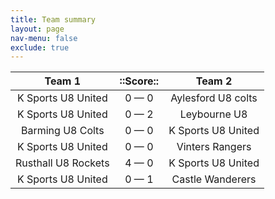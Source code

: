 ```yaml
---
title: Team summary
layout: page
nav-menu: false
exclude: true
---
```




|       Team 1        |  ::Score::  |       Team 2       |
|:-------------------:|:-----------:|:------------------:|
| K Sports U8 United  | 0 &mdash; 0 | Aylesford U8 colts |
| K Sports U8 United  | 0 &mdash; 2 |    Leybourne U8    |
|  Barming U8 Colts   | 0 &mdash; 0 | K Sports U8 United |
| K Sports U8 United  | 0 &mdash; 0 |  Vinters Rangers   |
| Rusthall U8 Rockets | 4 &mdash; 0 | K Sports U8 United |
| K Sports U8 United  | 0 &mdash; 1 |  Castle Wanderers  |

 <br /><br /><br />